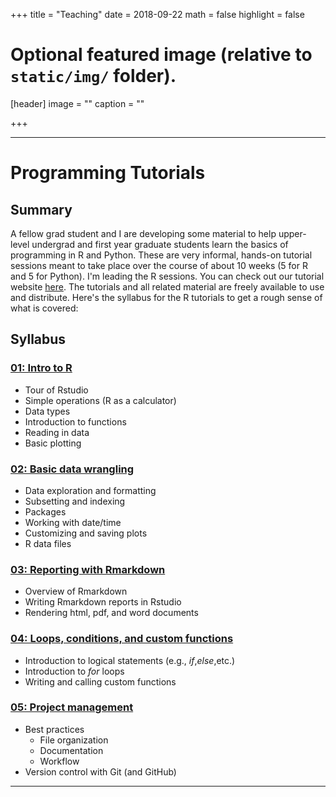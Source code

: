 +++
title = "Teaching"
date = 2018-09-22
math = false
highlight = false

# Optional featured image (relative to `static/img/` folder).
[header]
image = ""
caption = ""

+++

***

# **Programming Tutorials**

## Summary

A fellow grad student and I are developing some material to help upper-level undergrad and first year graduate students learn the basics of programming in R and Python. These are very informal, hands-on tutorial sessions meant to take place over the course of about 10 weeks (5 for R and 5 for Python). I'm leading the R sessions. You can check out our tutorial website [here](https://christophrenkl.github.io/programming_tutorials/). The tutorials and all related material are freely available to use and distribute. Here's the syllabus for the R tutorials to get a rough sense of what is covered:

## Syllabus

### [01: Intro to R](https://christophrenkl.github.io/programming_tutorials/r-tutorial-01/)

* Tour of Rstudio  
* Simple operations (R as a calculator)  
* Data types  
* Introduction to functions  
* Reading in data  
* Basic plotting  

### [02: Basic data wrangling](https://christophrenkl.github.io/programming_tutorials/r-tutorial-02/)  

* Data exploration and formatting
* Subsetting and indexing
* Packages  
* Working with date/time
* Customizing and saving plots  
* R data files

### [03: Reporting with Rmarkdown](https://christophrenkl.github.io/programming_tutorials/r-tutorial-03/)

* Overview of Rmarkdown  
* Writing Rmarkdown reports in Rstudio  
* Rendering html, pdf, and word documents  

### [04: Loops, conditions, and custom functions](https://christophrenkl.github.io/programming_tutorials/r-tutorial-04/)

* Introduction to logical statements (e.g., _if_,_else_,etc.)
* Introduction to _for_ loops  
* Writing and calling custom functions  

### [05: Project management](https://christophrenkl.github.io/programming_tutorials/r-tutorial-05/)

* Best practices  
  * File organization  
  * Documentation  
  * Workflow  
* Version control with Git (and GitHub)

***
